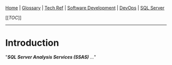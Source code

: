 [Home](/Slalom-LLC/Slalom-Consulting) | [Glossary](/Glossary) | [Tech Ref](/Tech-Ref) | [Software Development](/Tech-Ref/Software-Development) | [DevOps](/Tech-Ref/Software-Development/DevOps-\(Development-and-IT-Operations\)) | [SQL Server](/Tech-Ref/Microsoft/SQL-Server)

[[_TOC_]]

---
# Introduction
"_***SQL Server Analysis Services (SSAS)*** ..._"
